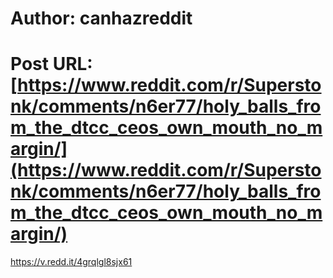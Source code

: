 # Author: canhazreddit
# Post URL: [https://www.reddit.com/r/Superstonk/comments/n6er77/holy_balls_from_the_dtcc_ceos_own_mouth_no_margin/](https://www.reddit.com/r/Superstonk/comments/n6er77/holy_balls_from_the_dtcc_ceos_own_mouth_no_margin/)


https://v.redd.it/4grqlgl8sjx61